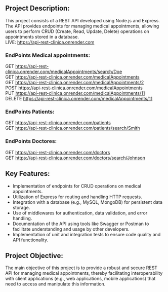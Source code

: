 ## Project Description:

This project consists of a REST API developed using Node.js and Express. The API provides endpoints for managing medical appointments, allowing users to perform CRUD (Create, Read, Update, Delete) operations on appointments stored in a database.
<br>
LIVE: https://api-rest-clinica.onrender.com

### EndPoints Medical appointments:

GET https://api-rest-clinica.onrender.com/medicalAppointments/search/Doe
<br>
GET https://api-rest-clinica.onrender.com/medicalAppointments
<br>
GET https://api-rest-clinica.onrender.com/medicalAppointments/2
<br>
POST https://api-rest-clinica.onrender.com/medicalAppointments
<br>
PUT https://api-rest-clinica.onrender.com/medicalAppointments/11
<br>
DELETE https://api-rest-clinica.onrender.com/medicalAppointments/11
<br>

### EndPoints Patients:

GET https://api-rest-clinica.onrender.com/patients
<br>
GET https://api-rest-clinica.onrender.com/patients/search/Smith

### EndPoints Doctores:

GET https://api-rest-clinica.onrender.com/doctors
<br>
GET https://api-rest-clinica.onrender.com/doctors/search/Johnson

## Key Features:

- Implementation of endpoints for CRUD operations on medical appointments.
- Utilization of Express for routing and handling HTTP requests.
- Integration with a database (e.g., MySQL, MongoDB) for persistent data storage.
- Use of middlewares for authentication, data validation, and error handling.
- Documentation of the API using tools like Swagger or Postman to facilitate understanding and usage by other developers.
- Implementation of unit and integration tests to ensure code quality and API functionality.

## Project Objective:

The main objective of this project is to provide a robust and secure REST API for managing medical appointments, thereby facilitating interoperability with client applications (e.g., web applications, mobile applications) that need to access and manipulate this information.

